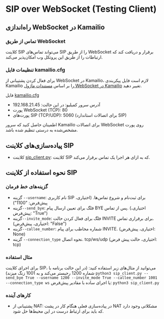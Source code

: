 # SIP over WebSocket (Testing Client)

## راه‌اندازی WebSocket در Kamailio

### تماس‌ از طریق WebSocket

کلاینت SIP می‌تواند تماس‌های SIP را از طریق WebSocket برقرار و دریافت کند که ارتباطات را از طریق این پروتکل‌ وب امکان‌پذیر می‌کند.

### تنظیمات فایل kamailio.cfg

برای فعال کردن پشتیبانی از WebSocket در Kamailio، لازم است فایل پیکربندی Kamailio را بر اساس [مستندات ماژول WebSocket در Kamailio](https://www.kamailio.org/docs/modules/stable/modules/websocket.html) تغییر دهید.

فایل [kamailio.cfg](kamailio.cfg)

- آدرس سرور  کمیلیو:‌ در این حالت: 192.168.21.45
- پورت WebSocket (TCP): 80
- پورت‌های SIP (TCP/UDP): 5060 (برای اتصالات استاندارد SIP)

اطمینان حاصل کنید که سرور Kamailio برای اتصالات WebSocket روی پورت مشخص‌شده به درستی تنظیم شده باشد.

## پیاده‌سازی‌های کلاینت SIP
- کلاینت [sip_client.py](sip_client.py): کلاینت SIP که به ازای هر اجرا یک تماس برقرار می‌کند.

## نحوه استفاده از کلاینت SIP
### گزینه‌های خط فرمان

- گزینه `--username`: نام کاربری SIP برای ثبت‌نام و شروع تماس‌ها. (اختیاری، پیش‌فرض: "1100")
- گزینه`--send_bye`: فلگ برای تعیین ارسال پیام BYE پس از تماس. (اختیاری، پیش‌فرض: "True")
- گزینه`--invite_mode`: فلگ برای فعال کردن حالت INVITE برای برقراری تماس. (اختیاری، پیش‌فرض: "False")
- گزینه`--callee_number`: شماره مخاطب برای پیام INVITE. (اختیاری، پیش‌فرض: None)
- گزینه `--connection_type` نحوه اتصال. tcp/ws/udp (اختیاری، حالت پیش فرض: tcp)

### مثال استفاده

برای اجرای کلاینت SIP، می‌توانید از مثال‌های زیر استفاده کنید: (در این حالت برنامه با شماره 1200 رجیستر می‌کند و به 1001 زنگ میزند)
`python3 sip_client.py --send_bye True --username 1200 --invite_mode True --callee_number 1001 --connection_type ws`
یا اجرای ساده با مقادیر پیش‌فرض:
`python3 sip_client.py`


### کارهای آینده

- پشتیبانی از NAT: در پیاده‌سازی فعلی هنگام کار در پشت NAT مشکلاتی وجود دارد که باید برای ارتباط درست در این محیط‌ها حل شود.
